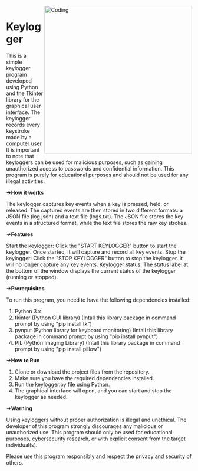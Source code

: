 <img align="right" alt="Coding" width="400" src="https://camo.githubusercontent.com/cb9922ad74aef4eab59b56fac6038896502301b78644d801b26cc3b0afdab915/68747470733a2f2f63646e2e646973636f72646170702e636f6d2f6174746163686d656e74732f3738373236303239353836303139313235342f313030353535363630313832333935323934362f6c6f676f2e706e67.png">

# Keylogger
This is a simple keylogger program developed using Python and the Tkinter library for the graphical user interface. 
The keylogger records every keystroke made by a computer user. 
It is important to note that keyloggers can be used for malicious purposes, such as gaining unauthorized access to passwords and confidential information. 
This program is purely for educational purposes and should not be used for any illegal activities.

**->How it works**

The keylogger captures key events when a key is pressed, held, or released. 
The captured events are then stored in two different formats: a JSON file (log.json) and a text file (logs.txt). 
The JSON file stores the key events in a structured format, while the text file stores the raw key strokes.

**->Features**

Start the keylogger: Click the "START KEYLOGGER" button to start the keylogger. Once started, it will capture and record all key events.
Stop the keylogger: Click the "STOP KEYLOGGER" button to stop the keylogger. It will no longer capture any key events.
Keylogger status: The status label at the bottom of the window displays the current status of the keylogger (running or stopped).

**->Prerequisites**

To run this program, you need to have the following dependencies installed:
1. Python 3.x
2. tkinter (Python GUI library)
	(Intall this library package in command prompt by using "pip install tk")
3. pynput (Python library for keyboard monitoring)
	(Intall this library package in command prompt by using "pip install pynput")
4. PIL (Python Imaging Library)
	(Intall this library package in command prompt by using "pip install pillow")

**->How to Run**

1. Clone or download the project files from the repository.
2. Make sure you have the required dependencies installed.
3. Run the keylogger.py file using Python.
4. The graphical interface will open, and you can start and stop the keylogger as needed.

**->Warning**

Using keyloggers without proper authorization is illegal and unethical. The developer of this program strongly discourages any malicious or unauthorized use.
This program should only be used for educational purposes, cybersecurity research, or with explicit consent from the target individual(s).

Please use this program responsibly and respect the privacy and security of others.
